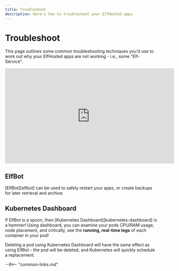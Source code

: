 ```yaml
---
title: Troubleshoot
description: Here's how to troubleshoot your ElfHosted apps
---
```


# Troubleshoot

This page outlines some common troubleshooting techniques you'd use to work out why your ElfHosted apps are not working - i.e., some "Elf-Service".

<iframe width="560" height="315" src="https://www.youtube.com/embed/gdZaPHvpJCo?si=FPScroHIHfUMuOMe" title="YouTube video player" frameborder="0" allow="accelerometer; autoplay; clipboard-write; encrypted-media; gyroscope; picture-in-picture; web-share" referrerpolicy="strict-origin-when-cross-origin" allowfullscreen></iframe>

## ElfBot

[ElfBot][elfbot] can be used to safely restart your apps, or create backups for later retrieval and archive. 

## Kubernetes Dashboard

If ElfBot is a spoon, then [Kubernetes Dashboard][kubernetes-dashboard] is a hammer! Using dashboard, you can examine your pods CPU/RAM usage, node placement, and critically, see the **running, real-time logs** of each container in your pod!

Deleting a pod using Kubernetes Dashboard will have the same effect as using ElfBot - the pod will be deleted, and Kubernetes will quickly schedule a replacement.

--8<-- "common-links.md"